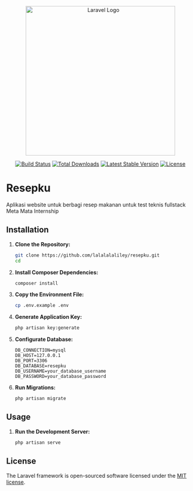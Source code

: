 <p align="center"><a href="https://laravel.com" target="_blank"><img src="https://raw.githubusercontent.com/laravel/art/master/logo-lockup/5%20SVG/2%20CMYK/1%20Full%20Color/laravel-logolockup-cmyk-red.svg" width="400" alt="Laravel Logo"></a></p>

<p align="center">
<a href="https://github.com/laravel/framework/actions"><img src="https://github.com/laravel/framework/workflows/tests/badge.svg" alt="Build Status"></a>
<a href="https://packagist.org/packages/laravel/framework"><img src="https://img.shields.io/packagist/dt/laravel/framework" alt="Total Downloads"></a>
<a href="https://packagist.org/packages/laravel/framework"><img src="https://img.shields.io/packagist/v/laravel/framework" alt="Latest Stable Version"></a>
<a href="https://packagist.org/packages/laravel/framework"><img src="https://img.shields.io/packagist/l/laravel/framework" alt="License"></a>
</p>

# Resepku

Aplikasi website untuk berbagi resep makanan untuk test teknis fullstack Meta Mata Internship 

## Installation

1. **Clone the Repository:**
   ```bash
   git clone https://github.com/lalalalaliley/resepku.git
   cd 
   ```

2. **Install Composer Dependencies:**
    ```bash
    composer install
    ```

3. **Copy the Environment File:**
    ```bash
    cp .env.example .env
    ```

4. **Generate Application Key:**
    ```bash
    php artisan key:generate
    ```

5. **Configurate Database:**
    ```dotenv
    DB_CONNECTION=mysql
    DB_HOST=127.0.0.1
    DB_PORT=3306
    DB_DATABASE=resepku
    DB_USERNAME=your_database_username
    DB_PASSWORD=your_database_password
    ```

6. **Run Migrations:**
    ```bash
    php artisan migrate
    ```

## Usage

1. **Run the Development Server:**
    ```bash
    php artisan serve
    ```

## License

The Laravel framework is open-sourced software licensed under the [MIT license](https://opensource.org/licenses/MIT).
